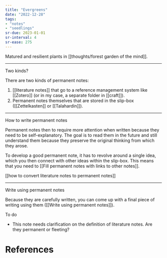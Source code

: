 ```yaml
---
title: "Evergreens"
date: "2022-12-28"
tags:
- "notes"
- "seedlings"
sr-due: 2023-01-01
sr-interval: 4
sr-ease: 275
---
```


Matured and resilient plants in [[thoughts/forest garden of the mind]].

***

Two kinds?

There are two kinds of permanent notes:

1. [[literature notes]] that go to a reference management system like [[Zotero]] (or in my case, a separate folder in [[craft]]).
2. Permanent notes themselves that are stored in the slip-box ([[Zettelkasten]] or [[Talahardin]]).

---

How to write permanent notes

Permanent notes then to require more attention when written because they need to be self-explanatory. The goal is to read them in the future and still understand them because they preserve the original thinking from which they arose.

To develop a good permanent note, it has to revolve around a single idea, which you then connect with other ideas within the slip-box. This means that you need to [[Fill permanent notes with links to other notes]].

[[how to convert literature notes to permanent notes]]

---

Write using permanent notes

Because they are carefully written, you can come up with a final piece of writing using them ([[Write using permanent notes]]).

To do

- This note needs clarification on the definition of literature notes. Are they permanent or fleeting?

# References
